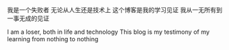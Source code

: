 我是一个失败者 无论从人生还是技术上
这个博客是我的学习见证 我从一无所有到一事无成的见证

I am a loser, both in life and technology
This blog is my testimony of my learning from nothing to nothing